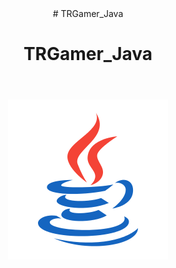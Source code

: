 <header># TRGamer_Java
<h1 align="center" text="#ff0000"> TRGamer_Java </h1>
</header>
<p align="center">
  <img src="assets/java_logo.png"
</p>
